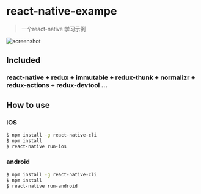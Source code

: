 # react-native-exampe
> 一个react-native 学习示例

![screenshot]('./screenshot/v1.gif')

## Included
### react-native + redux + immutable + redux-thunk + normalizr + redux-actions + redux-devtool ...

## How to use
### iOS
```bash
$ npm install -g react-native-cli
$ npm install 
$ react-native run-ios
```

### android
```bash
$ npm install -g react-native-cli
$ npm install 
$ react-native run-android
```

